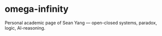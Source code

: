 # omega-infinity
Personal academic page of Sean Yang — open-closed systems, paradox, logic, AI-reasoning.
<!--trigger redeploy --
